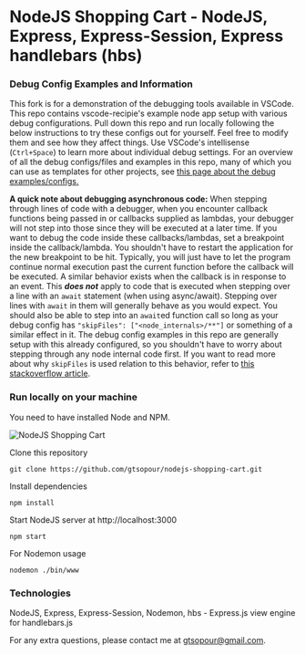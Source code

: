 # NodeJS Shopping Cart - NodeJS, Express, Express-Session, Express handlebars (hbs)

### Debug Config Examples and Information

This fork is for a demonstration of the debugging tools available in VSCode. This repo contains vscode-recipie's example node app setup with various debug configurations. Pull down this repo and run locally following the below instructions to try these configs out for yourself. Feel free to modify them and see how they affect things. Use VSCode's intellisense (`Ctrl+Space`) to learn more about individual debug settings. For an overview of all the debug configs/files and examples in this repo, many of which you can use as templates for other projects, see [this page about the debug examples/configs.](/debugexamples.md)

**A quick note about debugging asynchronous code:** When stepping through lines of code with a debugger, when you encounter callback functions being passed in or callbacks supplied as lambdas, your debugger will not step into those since they will be executed at a later time. If you want to debug the code inside these callbacks/lambdas, set a breakpoint inside the callback/lambda. You shouldn't have to restart the application for the new breakpoint to be hit. Typically, you will just have to let the program continue normal execution past the current function before the callback will be executed. A similar behavior exists when the callback is in response to an event. This ***does not*** apply to code that is executed when stepping over a line with an `await` statement (when using async/await). Stepping over lines with `await` in them will generally behave as you would expect. You should also be able to step into an `await`ed function call so long as your debug config has `"skipFiles": ["<node_internals>/**"]` or something of a similar effect in it. The debug config examples in this repo are generally setup with this already configured, so you shouldn't have to worry about stepping through any node internal code first. If you want to read more about why `skipFiles` is used relation to this behavior, refer to [this stackoverflow article](https://stackoverflow.com/questions/37771097/how-to-debug-async-await-in-visual-studio-code).

### Run locally on your machine

You need to have installed Node and NPM.

![NodeJS Shopping Cart](/data/nodejs-cart-1.png?raw=true 'NodeJS Shopping Cart')

Clone this repository

```shell
git clone https://github.com/gtsopour/nodejs-shopping-cart.git
```

Install dependencies

```shell
npm install
```

Start NodeJS server at http://localhost:3000

```shell
npm start
```

For Nodemon usage

```shell
nodemon ./bin/www
```

### Technologies

NodeJS, Express, Express-Session, Nodemon, hbs - Express.js view engine for handlebars.js

For any extra questions, please contact me at gtsopour@gmail.com.
